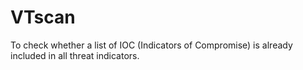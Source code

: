# VTscan
To check whether a list of IOC (Indicators of Compromise) is already included in all threat indicators.
